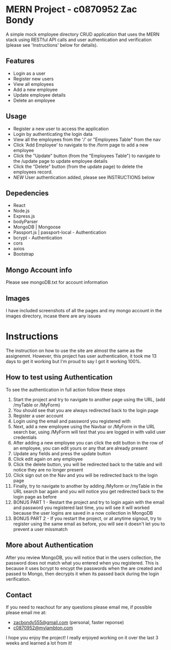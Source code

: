 # MERN Project - c0870952 Zac Bondy

A simple mock employee directory CRUD application that uses the MERN stack using  RESTful API calls and user authentication and verification (please see 'Instructions' below for details).

## Features

- Login as a user
- Register new users
- View all employees
- Add a new employee
- Update employee details
- Delete an employee

## Usage

- Register a new user to access the application
- Login by authenticating the login data
- View all the employees from the '/' or "Employees Table" from the nav
- Click 'Add Employee' to navigate to the /form page to add a new employee
- Click the "Update" button (from the "Employees Table") to navigate to the /update page to update employee details
- Click the "Delete" button (from the update page) to delete the employees record. 
-  *NEW* User authentication added, please see INSTRUCTIONS below

## Depedencies

- React
- Node.js
- Express.js
- bodyParser
- MongoDB | Mongoose
- Passport.js | passport-local - Authentication
- bcrypt - Authentication
- cors
- axios
- Bootstrap

## Mongo Account info

Please see mongoDB.txt for account information

## Images

I have included screenshots of all the pages and my mongo account in the images directory, incase there are any issues


# Instructions

The instruction on how to use the site are almost the same as the assignemnt. However, this project has user authentication, it took me 13 days to get it working but I'm proud to say I got it working 100%.

## How to test using Authentication

To see the authentication in full action follow these steps
1. Start the project and try to navigate to another page using the URL, (add /myTable or /MyForm)
2. You should see that you are always redirected back to the login page
3. Register a user account
4. Login using the email and password you registered with
5. Next, add a new employee using the Navbar or /MyForm in the URL search bar, using /MyForm  will test that you are logged in with valid user credentials 
6. After adding a new employee you can click the edit button in the row of an employee, you can edit yours or any that are already present
7. Update any fields and press the update button
8. Click edit again on any employee
9. Click the delete button, you will be redirected back to the table and will notice they are no longer present
10. Click sign out on the Nav and you will be redirected back to the login page
11. Finally, try to navigate to another by adding /Myform or /myTable in the URL search bar again and you will notice you get redirected back to the login page as before
12. BONUS PART 1 - Restart the project and try to login again with the email and password you registered last time, you will see it will worked because the user logins are saved in a now collection in MongoDB
13. BONUS PART 2 - If you restart the project, or at anytime signout, try to register using the same email as before, you will see it doesn't let you to prevent a user missmatch

## More about Authentication

After you review MongoDB, you will notice that in the users collection, the password does not match what you entered when you registered. This is because it uses bcrypt to encypt the passwords when the are created and passed to Mongo, then decrypts it when its passed back during the login verification. 

## Contact


If you need to reachout for any questions please email me, if possible please email me at:
- zacbondy555@gmail.com (personal, faster reponse)
- c0870952@mylambton.com 

I hope you enjoy the project! I really enjoyed working on it over the last 3 weeks and learned a lot from it! 
